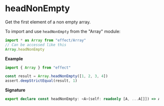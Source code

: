 # headNonEmpty

Get the first element of a non empty array.

To import and use `headNonEmpty` from the "Array" module:

```ts
import * as Array from "effect/Array"
// Can be accessed like this
Array.headNonEmpty
```

**Example**

```ts
import { Array } from "effect"

const result = Array.headNonEmpty([1, 2, 3, 4])
assert.deepStrictEqual(result, 1)
```

**Signature**

```ts
export declare const headNonEmpty: <A>(self: readonly [A, ...A[]]) => A
```
